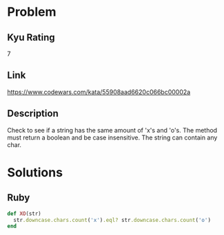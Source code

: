 # Problem

## Kyu Rating

7

## Link

https://www.codewars.com/kata/55908aad6620c066bc00002a

## Description

Check to see if a string has the same amount of 'x's and 'o's. The method must return a boolean and be case insensitive. The string can contain any char.

# Solutions

## Ruby
```ruby
def XO(str)
  str.downcase.chars.count('x').eql? str.downcase.chars.count('o')
end
```
